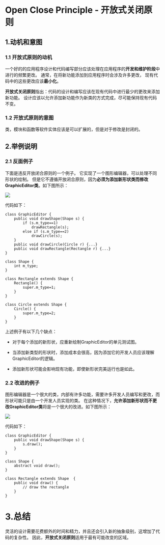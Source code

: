# Open Close Principle - 开放式关闭原则
## 1.动机和意图
### 1.1 开放式原则的动机
一个好的的应用程序设计和代码编写部分应该处理在应用程序的**开发和维护阶段**中进行的频繁更改。 通常，在将新功能添加到应用程序时会涉及许多更改， 现有代码中的这些更改应该**最小化**。

**开放式关闭原则**指出：代码的设计和编写应该在现有代码中进行最少的更改来添加新功能。 设计应该以允许添加新功能作为新类的方式完成，尽可能保持现有代码不变。  

### 1.2 开放式原则的意图
类，模块和函数等软件实体应该是可以扩展的，但是对于修改是封闭的。  

## 2.举例说明
### 2.1 反面例子
下面是违反开放闭合原则的一个例子。 它实现了一个图形编辑器，可以处理不同形状的绘制。 但是它不遵循开放闭合原则，因为**必须为添加新形状类而修改GraphicEditor类**。如下图所示：  

![](https://tuchuangs.com/imgs/2022/04/17/eb16b850231d87c2.webp)

代码如下：  

    class GraphicEditor {
        public void drawShape(Shape s) {
            if (s.m_type==1)
                drawRectangle(s);
            else if (s.m_type==2)
                drawCircle(s);
        }
        public void drawCircle(Circle r) {...}
        public void drawRectangle(Rectangle r) {...}
    }  
    
    class Shape {
        int m_type;
    }
    
    class Rectangle extends Shape {
        Rectangle() {
            super.m_type=1;
        }
    }
    
    class Circle extends Shape {
        Circle() {
            super.m_type=2;
        }
    }   
上述例子有以下几个缺点：  
- 对于每个添加的新形状，应重新绘制GraphicEditor的单元测试图。

- 当添加新类型的形状时，添加成本会很高，因为添加它的开发人员应该理解GraphicEditor的逻辑。

- 添加新形状可能会影响现有功能，即使新形状完美运行也是如此。
### 2.2 改进的例子
图形编辑器是一个很大的类，内部有许多功能，需要许多开发人员编写和更改，而形状可能只是由一个开发人员实现的类。 在这种情况下，**允许添加新形状而不更改GraphicEditor类**将是一个很大的改进。如下图所示：  

![](https://tuchuangs.com/imgs/2022/04/17/9388e9811f880037.webp)

代码如下：  

    class GraphicEditor {
        public void drawShape(Shape s) {
            s.draw();
        }
    }
    
    class Shape {
        abstract void draw();
    }
    
    class Rectangle extends Shape  {
        public void draw() {
            // draw the rectangle
        }
    }   

# 3.总结
灵活的设计需要花费额外的时间和精力，并且还会引入新的抽象级别，这增加了代码的复杂性。 因此，**开放式关闭原则**适用于最有可能改变的区域。